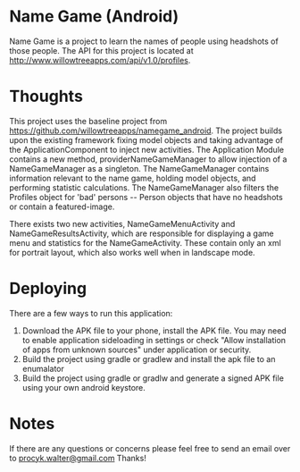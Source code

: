 # Name Game (Android) #
Name Game is a project to learn the names of people using headshots of those people. The API for this project is located at  http://www.willowtreeapps.com/api/v1.0/profiles.

# Thoughts #
This project uses the baseline project from https://github.com/willowtreeapps/namegame_android. The project builds upon the existing framework fixing model objects and taking advantage of the ApplicationComponent to inject new activities. The Application Module contains a new method, providerNameGameManager to allow injection of a NameGameManager as a singleton. The NameGameManager contains information relevant to the name game, holding model objects, and performing statistic calculations. The NameGameManager also filters the Profiles object for 'bad' persons -- Person objects that have no headshots or contain a featured-image.

There exists two new activities, NameGameMenuActivity and NameGameResultsActivity, which are responsible for displaying a game menu and statistics for the NameGameActivity. These contain only an xml for portrait layout, which also works well when in landscape mode.

# Deploying #
There are a few ways to run this application:
1. Download the APK file to your phone, install the APK file. You may need to enable application sideloading in settings or check "Allow installation of apps from unknown sources" under application or security.
2. Build the project using gradle or gradlew and install the apk file to an enumalator
3. Build the project using gradle or gradlw and generate a signed APK file using your own android keystore.

# Notes #
If there are any questions or concerns please feel free to send an email over to procyk.walter@gmail.com
Thanks!